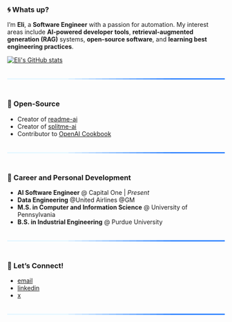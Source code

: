 ### 🌀 Whats up?

I’m **Eli**, a **Software Engineer** with a passion for automation. My interest areas include **AI-powered developer tools**, **retrieval-augmented generation (RAG)** systems, **open-source software**, and **learning best engineering practices**.

[![Eli's GitHub stats](https://github-readme-stats.vercel.app/api?username=eli64s)](https://github.com/anuraghazra/github-readme-stats)

<div align="center">
  <img src="https://raw.githubusercontent.com/eli64s/eli64s/d866f2bb05b0fb1ade80d7b97524fa351fa58050/assets/svg/line.svg" alt="separator" width="100%" height="3px" style="margin: 20px 0;">
</div>

### 💠 Open-Source

- Creator of [readme-ai]
- Creator of [splitme-ai]
- Contributor to [OpenAI Cookbook][openai-cookbook]

<div align="center">
  <img src="https://raw.githubusercontent.com/eli64s/eli64s/d866f2bb05b0fb1ade80d7b97524fa351fa58050/assets/svg/line.svg" alt="separator" width="100%" height="3px" style="margin: 20px 0;">
</div>

### 🔹 Career and Personal Development

- **AI Software Engineer** @ Capital One | _Present_
- **Data Engineering** @United Airlines @GM
- **M.S. in Computer and Information Science** @ University of Pennsylvania
- **B.S. in Industrial Engineering** @ Purdue University

<div align="center">
  <img src="https://raw.githubusercontent.com/eli64s/eli64s/d866f2bb05b0fb1ade80d7b97524fa351fa58050/assets/svg/line.svg" alt="separator" width="100%" height="3px" style="margin: 20px 0;">
</div>

### 🔵 Let’s Connect!  

- [email](mailto:egsalamie@gmail.com)  
- [linkedin](https://www.linkedin.com/in/salamieeli/)
- [x](https://x.com/zerox_eli)

<div align="center">
  <img src="https://raw.githubusercontent.com/eli64s/eli64s/d866f2bb05b0fb1ade80d7b97524fa351fa58050/assets/svg/line.svg" alt="separator" width="100%" height="3px" style="margin: 20px 0;">
</div>

<!-- REFERENCE LINKS -->
[readme-ai]: https://github.com/eli64s/readme-ai
[splitme-ai]: https://github.com/eli64s/splitme-ai
[openai-cookbook]: https://cookbook.openai.com/examples/code_search_using_embeddings


<!-- 
<div align="center">
  <img alt="Profile Header" src="/assets/svg/banner-dark.svg" width="100%">
</div>

<div align="center">
  <picture>
    <source media="(prefers-color-scheme: dark)" 
    srcset="https://raw.githubusercontent.com/eli64s/eli64s/b605f837433a26010f4ebda2853ce4f89ae0986b/banner.svg">
    <source media="(prefers-color-scheme: light)" 
    srcset="https://raw.githubusercontent.com/eli64s/eli64s/b605f837433a26010f4ebda2853ce4f89ae0986b/banner.svg">
    <img alt="Profile Header" 
    src="https://raw.githubusercontent.com/eli64s/eli64s/b605f837433a26010f4ebda2853ce4f89ae0986b/banner.svg" 
    width="100%">
  </picture>
</div> -->
